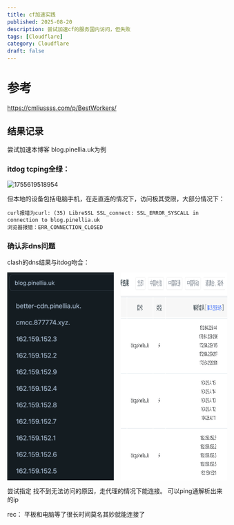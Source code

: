 ```yaml
---
title: cf加速实践
published: 2025-08-20
description: 尝试加速cf的服务国内访问，但失败
tags: [Cloudflare]
category: Cloudflare
draft: false
---
```

# 参考

https://cmliussss.com/p/BestWorkers/

## 结果记录

尝试加速本博客 blog.pinellia.uk为例

### itdog tcping全绿：

![1755619518954](https://ipfs.pinellia.uk/ipfs/QmYaCGNTTrshP8FbKaCkbfCfpqWMBE3aVE3G8UtmNF2s2U)

但本地的设备包括电脑手机，在走直连的情况下，访问极其受限，大部分情况下：

```
curl报错为curl: (35) LibreSSL SSL_connect: SSL_ERROR_SYSCALL in connection to blog.pinellia.uk 
浏览器报错：ERR_CONNECTION_CLOSED
```

### 确认非dns问题

clash的dns结果与itdog吻合：

<div style="display: flex; gap: 16px;">
    <img src="image/better-cf/1755619893625.png" alt="1755619893625" style="width: 49%;">
    <img src="image/better-cf/1755619405601.png" alt="1755619405601" style="width: 49%;">
</div>

尝试指定
找不到无法访问的原因，走代理的情况下能连接。
可以ping通解析出来的ip

rec：
平板和电脑等了很长时间莫名其妙就能连接了